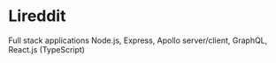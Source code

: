 # Lireddit

Full stack applications Node.js, Express, Apollo server/client, GraphQL, React.js (TypeScript)